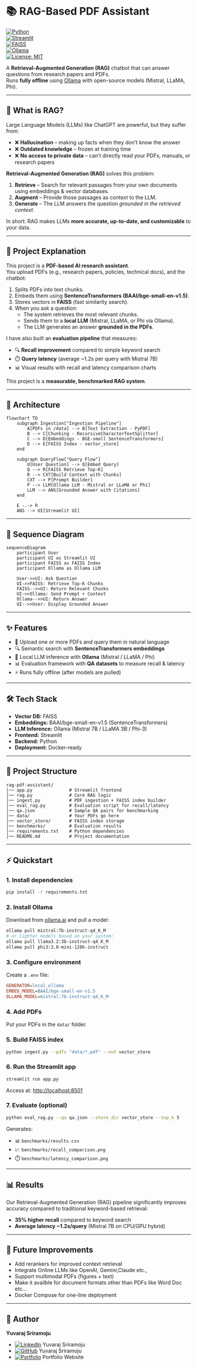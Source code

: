 # 📚 RAG-Based PDF Assistant  

[![Python](https://img.shields.io/badge/Python-3.10+-blue.svg)](https://www.python.org/)  
[![Streamlit](https://img.shields.io/badge/Streamlit-App-red)](https://streamlit.io/)  
[![FAISS](https://img.shields.io/badge/VectorDB-FAISS-green)](https://github.com/facebookresearch/faiss)  
[![Ollama](https://img.shields.io/badge/LLM-Ollama-black)](https://ollama.ai)  
[![License: MIT](https://img.shields.io/badge/License-MIT-yellow.svg)](LICENSE)  

A **Retrieval-Augmented Generation (RAG)** chatbot that can answer questions from research papers and PDFs.  
Runs **fully offline** using [Ollama](https://ollama.ai) with open-source models (Mistral, LLaMA, Phi).  

---

## 🤔 What is RAG?  

Large Language Models (LLMs) like ChatGPT are powerful, but they suffer from:  
- ❌ **Hallucination** – making up facts when they don’t know the answer  
- ❌ **Outdated knowledge** – frozen at training time  
- ❌ **No access to private data** – can’t directly read your PDFs, manuals, or research papers  

**Retrieval-Augmented Generation (RAG)** solves this problem:  
1. **Retrieve** – Search for relevant passages from your own documents using embeddings & vector databases.  
2. **Augment** – Provide those passages as context to the LLM.  
3. **Generate** – The LLM answers the question *grounded in the retrieved context*.  

In short: RAG makes LLMs **more accurate, up-to-date, and customizable** to your data.  

---

## 📖 Project Explanation  

This project is a **PDF-based AI research assistant**.  
You upload PDFs (e.g., research papers, policies, technical docs), and the chatbot:  
1. Splits PDFs into text chunks.  
2. Embeds them using **SentenceTransformers (BAAI/bge-small-en-v1.5)**.  
3. Stores vectors in **FAISS** (fast similarity search).  
4. When you ask a question:  
   - The system retrieves the most relevant chunks.  
   - Sends them to a **local LLM** (Mistral, LLaMA, or Phi via Ollama).  
   - The LLM generates an answer **grounded in the PDFs**.  

I have also built an **evaluation pipeline** that measures:  
- 🔍 **Recall improvement** compared to simple keyword search  
- ⏱️ **Query latency** (average ~1.2s per query with Mistral 7B)  
- 📊 Visual results with recall and latency comparison charts  

This project is a **measurable, benchmarked RAG system**.  

---

## 🧱 Architecture

```mermaid
flowchart TD
    subgraph Ingestion["Ingestion Pipeline"]
        A[PDFs in /data] --> B[Text Extraction - PyPDF]
        B --> C[Chunking - RecursiveCharacterTextSplitter]
        C --> D[Embeddings - BGE-small SentenceTransformers]
        D --> E[FAISS Index - vector_store]
    end

    subgraph QueryFlow["Query Flow"]
        U[User Question] --> Q[Embed Query]
        Q --> R[FAISS Retrieve Top-K]
        R --> CXT[Build Context with Chunks]
        CXT --> P[Prompt Builder]
        P --> LLM[Ollama LLM - Mistral or LLaMA or Phi]
        LLM --> ANS[Grounded Answer with Citations]
    end

    E -.-> R
    ANS --> UI[Streamlit UI]
```
---

## 🔄 Sequence Diagram 

```mermaid
sequenceDiagram
    participant User
    participant UI as Streamlit UI
    participant FAISS as FAISS Index
    participant Ollama as Ollama LLM

    User->>UI: Ask Question
    UI->>FAISS: Retrieve Top-K Chunks
    FAISS-->>UI: Return Relevant Chunks
    UI->>Ollama: Send Prompt + Context
    Ollama-->>UI: Return Answer
    UI-->>User: Display Grounded Answer
```

---

## ✨ Features  
- 📄 Upload one or more PDFs and query them in natural language  
- 🔍 Semantic search with **SentenceTransformers embeddings**  
- 🧠 Local LLM inference with **Ollama** (Mistral / LLaMA / Phi)  
- 📊 Evaluation framework with **QA datasets** to measure recall & latency  
- ⚡ Runs fully offline (after models are pulled)  

---

## 🛠️ Tech Stack  
- **Vector DB:** FAISS  
- **Embeddings:** BAAI/bge-small-en-v1.5 (SentenceTransformers)  
- **LLM Inference:** Ollama (Mistral 7B / LLaMA 3B / Phi-3)  
- **Frontend:** Streamlit  
- **Backend:** Python  
- **Deployment:** Docker-ready  

---

## 📂 Project Structure  
```
rag-pdf-assistant/
│── app.py              # Streamlit frontend
│── rag.py              # Core RAG logic
│── ingest.py           # PDF ingestion + FAISS index builder
│── eval_rag.py         # Evaluation script for recall/latency
│── qa.json             # Sample QA pairs for benchmarking
│── data/               # Your PDFs go here
│── vector_store/       # FAISS index storage
│── benchmarks/         # Evaluation results
│── requirements.txt    # Python dependencies
│── README.md           # Project documentation
```

---

## ⚡ Quickstart  

### 1. Install dependencies  
```bash
pip install -r requirements.txt
```

### 2. Install Ollama  
Download from [ollama.ai](https://ollama.ai/download) and pull a model:  
```bash
ollama pull mistral:7b-instruct-q4_K_M
# or lighter models based on your system:
ollama pull llama3.2:3b-instruct-q4_K_M
ollama pull phi3:3.8-mini-128k-instruct
```

### 3. Configure environment  
Create a `.env` file:  
```ini
GENERATOR=local_ollama
EMBED_MODEL=BAAI/bge-small-en-v1.5
OLLAMA_MODEL=mistral:7b-instruct-q4_K_M
```

### 4. Add PDFs  
Put your PDFs in the `data/` folder.  

### 5. Build FAISS index  
```bash
python ingest.py --pdfs "data/*.pdf" --out vector_store
```

### 6. Run the Streamlit app  
```bash
streamlit run app.py
```
Access at: [http://localhost:8501](http://localhost:8501)

### 7. Evaluate (optional)  
```bash
python eval_rag.py --qa qa.json --store_dir vector_store --top_k 5
```
Generates:
- 📊 `benchmarks/results.csv`  
- 📈 `benchmarks/recall_comparison.png`  
- ⏱️ `benchmarks/latency_comparison.png`  

---

## 📊 Results  
Our Retrieval-Augmented Generation (RAG) pipeline significantly improves accuracy compared to traditional keyword-based retrieval:
- **35% higher recall** compared to keyword search  
- **Average latency ~1.2s/query** (Mistral 7B on CPU/GPU hybrid)  

---

## 🔮 Future Improvements  
- Add rerankers for improved context retrieval
- Integrate Online LLMs like OpenAI, Gemini,Claude etc.,
- Support multimodal PDFs (figures + text)
- Make it availble for document formats other than PDFs like Word Doc etc...
- Docker Compose for one-line deployment  

---

## 👤 Author  
**Yuvaraj Sriramoju**  
- [![LinkedIn](https://img.shields.io/badge/-LinkedIn-0077B5?logo=linkedin&logoColor=white&style=flat)](https://www.linkedin.com/in/yuvarajsriramoju/) Yuvaraj Sriramoju  
- [![GitHub](https://img.shields.io/badge/-GitHub-181717?logo=github&logoColor=white&style=flat)](https://github.com/yuvarajsriramoju) Yuvaraj Sriramoju  
- [![Portfolio](https://img.shields.io/badge/-Portfolio-000000?logo=firefox&logoColor=white&style=flat)](https://your-portfolio.com) Portfolio Website

